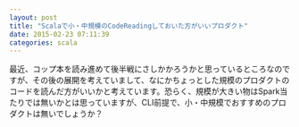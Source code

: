 ```yaml
---
layout: post
title: "Scalaで小・中規模のCodeReadingしておいた方がいいプロダクト"
date: 2015-02-23 07:11:39
categories: scala
---
```

<p>最近、コップ本を読み進めて後半戦にさしかかろうかと思っているところなのですが、その後の展開を考えていまして、なにかちょっとした規模のプロダクトのコードを読んだ方がいいかと考えています。恐らく、規模が大きい物はSpark当たりでは無いかとは思っていますが、CLI前提で、小・中規模でおすすめのプロダクトは無いでしょうか？</p>

